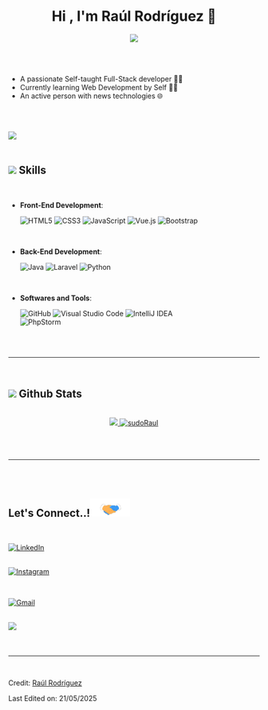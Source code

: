 <h1 align="center"><b>Hi , I'm Raúl Rodríguez 👋 </b></h1>

<p align="center">
  <a href="https://github.com/sudoRaul"><img src="https://readme-typing-svg.herokuapp.com?font=Time+New+Roman&color=cyan&size=25&center=true&vCenter=true&width=600&height=100&lines=Raul+Rodriguez+Fernandez+&hearts;++;Front-End+Developer,;Back-End+Developer,;Love+to+learn+new+technologies"></a>
</p>


<br>


<br>

- A passionate Self-taught Full-Stack developer 👨‍💻
- Currently learning Web Development by Self 🧑‍🏫
- An active person with news technologies 🌐

<br><br>

<img src="https://user-images.githubusercontent.com/73097560/115834477-dbab4500-a447-11eb-908a-139a6edaec5c.gif"><br><br>

## <img src="https://media2.giphy.com/media/QssGEmpkyEOhBCb7e1/giphy.gif?cid=ecf05e47a0n3gi1bfqntqmob8g9aid1oyj2wr3ds3mg700bl&rid=giphy.gif" width ="25"><b> Skills</b>
<br>

<p align="center">

    
- **Front-End Development**:

   ![HTML5](https://img.shields.io/badge/HTML5%20-%23E34F26.svg?style=for-the-badge&logo=html5&logoColor=white)
   ![CSS3](https://img.shields.io/badge/CSS%20-%231572B6.svg?style=for-the-badge&logo=css3&logoColor=white)
   ![JavaScript](https://img.shields.io/badge/JavaScript%20-%23F7DF1E.svg?style=for-the-badge&logo=javascript&logoColor=black)
  ![Vue.js](https://img.shields.io/badge/Vue.js-%2335495e.svg?style=for-the-badge&logo=vue.js&logoColor=%234FC08D)
  ![Bootstrap](https://img.shields.io/badge/Bootstrap-%23563D7C.svg?style=for-the-badge&logo=bootstrap&logoColor=white)


  
<br>


- **Back-End Development**:

  ![Java](https://img.shields.io/badge/Java-%23ED8B00.svg?style=for-the-badge&logo=java&logoColor=white)
  ![Laravel](https://img.shields.io/badge/Laravel-%23FF2D20.svg?style=for-the-badge&logo=laravel&logoColor=white)
  ![Python](https://img.shields.io/badge/Python-%233776AB.svg?style=for-the-badge&logo=python&logoColor=%23FFD43B)


<br>

- **Softwares and Tools**:

    ![GitHub](https://img.shields.io/badge/github-%23121011.svg?style=for-the-badge&logo=github&logoColor=white)
    ![Visual Studio Code](https://img.shields.io/badge/Visual%20Studio%20Code-0078d7.svg?style=for-the-badge&logo=visual-studio-code&logoColor=white)
    ![IntelliJ IDEA](https://img.shields.io/badge/IntelliJ%20IDEA-%23000000.svg?style=for-the-badge&logo=intellij-idea&logoColor=white)  
    ![PhpStorm](https://img.shields.io/badge/PhpStorm-%235C2D91.svg?style=for-the-badge&logo=phpstorm&logoColor=white)



</p>

<br>
<br>

-----

<br>


## <img src="https://media.giphy.com/media/iY8CRBdQXODJSCERIr/giphy.gif" width="35"><b> Github Stats </b>
<br>

<div align="center">

<a href="https://github.com/sudoRaul/">
  <img src="https://github-readme-stats.vercel.app/api?username=sudoRaul&include_all_commits=true&count_private=true&show_icons=true&line_height=20&title_color=7A7ADB&icon_color=2234AE&text_color=D3D3D3&bg_color=0,000000,130F40" width="450"/>
  <img src="https://github-readme-stats.vercel.app/api/top-langs?username=sudoRaul&show_icons=true&locale=en&layout=compact&line_height=20&title_color=7A7ADB&icon_color=2234AE&text_color=D3D3D3&bg_color=0,000000,130F40" width="375"  alt="sudoRaul"/>

</a>
</div>

<br>
<br>
<br>

-----

<br>
<br>

## <b> Let's Connect..!</b><img src="https://github.com/0xAbdulKhalid/0xAbdulKhalid/raw/main/assets/mdImages/handshake.gif" width ="80">
<br>
<div align='left'>

[![LinkedIn](https://img.shields.io/badge/LinkedIn-Raúl%20Rodríguez-%230077B5.svg?style=for-the-badge&logo=linkedin&logoColor=white)](https://www.linkedin.com/in/ra%C3%BAl-rodr%C3%ADguez-fern%C3%A1ndez-393b05339/)  
<br>

[![Instagram](https://img.shields.io/badge/Instagram-Raúl%20Rodríguez-%23E4405F.svg?style=for-the-badge&logo=instagram&logoColor=white)](https://www.instagram.com/raulrf_14/) 

<br>

[![Gmail](https://img.shields.io/badge/Gmail-Raúl%20Rodríguez-%23D14836.svg?style=for-the-badge&logo=gmail&logoColor=white)](mailto:rrodfer05@gmail.com)


</div>

<br>
<img src="https://user-images.githubusercontent.com/73097560/115834477-dbab4500-a447-11eb-908a-139a6edaec5c.gif">
<br>
<br>
<br>

---

<br>

Credit: [Raúl Rodríguez](https://github.com/sudoRaul)

Last Edited on: 21/05/2025
